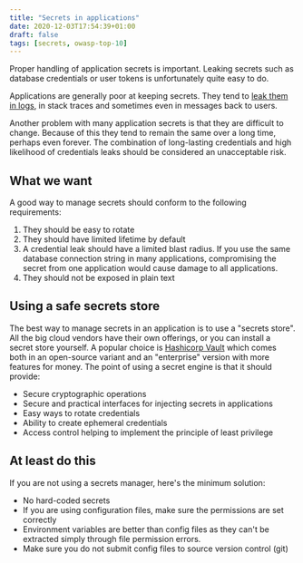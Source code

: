 ```yaml
---
title: "Secrets in applications"
date: 2020-12-03T17:54:39+01:00
draft: false
tags: [secrets, owasp-top-10]
---
```

Proper handling of application secrets is important. Leaking secrets such as 
database credentials or user tokens is unfortunately quite easy to do. 

Applications are generally poor at keeping secrets. They tend to 
[leak them in logs](../secrets-in-logs), in stack traces and sometimes even 
in messages back to users. 

Another problem with many application secrets is that they are difficult to change. 
Because of this they tend to remain the same over a long time, perhaps even forever. 
The combination of long-lasting credentials and high likelihood of credentials leaks 
should be considered an unacceptable risk. 

## What we want
A good way to manage secrets should conform to the following requirements: 

1. They should be easy to rotate
2. They should have limited lifetime by default
3. A credential leak should have a limited blast radius. If you use the same database connection string 
in many applications, compromising the secret from one application would cause damage to all
applications.
4. They should not be exposed in plain text

## Using a safe secrets store
The best way to manage secrets in an application is to use a "secrets store". All the big cloud 
vendors have their own offerings, or you can install a secret store yourself. A popular choice is 
[Hashicorp Vault](https://www.vaultproject.io/) which comes both in an open-source variant and an 
"enterprise" version with more features for money. The point of using a secret engine is that it should 
provide: 

- Secure cryptographic operations
- Secure and practical interfaces for injecting secrets in applications
- Easy ways to rotate credentials
- Ability to create ephemeral credentials
- Access control helping to implement the principle of least privilege

## At least do this
If you are not using a secrets manager, here's the minimum solution: 

- No hard-coded secrets
- If you are using configuration files, make sure the permissions are set correctly
- Environment variables are better than config files as they can't be extracted simply through file 
permission errors. 
- Make sure you do not submit config files to source version control (git)

